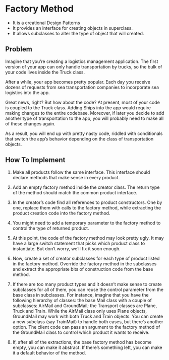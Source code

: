 # Factory Method

- It is a creational Design Patterns
- It provides an interface for creating objects in superclass.
- It allows subclasses to alter the type of object that will created.

## Problem

Imagine that you’re creating a logistics management application. The first version of your app can only handle transportation by trucks, so the bulk of your code lives inside the Truck class.

After a while, your app becomes pretty popular. Each day you receive dozens of requests from sea transportation companies to incorporate sea logistics into the app.

Great news, right? But how about the code? At present, most of your code is coupled to the Truck class. Adding Ships into the app would require making changes to the entire codebase. Moreover, if later you decide to add another type of transportation to the app, you will probably need to make all of these changes again.

As a result, you will end up with pretty nasty code, riddled with conditionals that switch the app’s behavior depending on the class of transportation objects.

## How To Implement

1. Make all products follow the same interface. This interface should declare methods that make sense in every product.

2. Add an empty factory method inside the creator class. The return type of the method should match the common product interface.

3. In the creator’s code find all references to product constructors. One by one, replace them with calls to the factory method,   while extracting the product creation code into the factory method.

4. You might need to add a temporary parameter to the factory method to control the type of returned product.

5. At this point, the code of the factory method may look pretty ugly. It may have a large switch statement that picks which product class to instantiate. But don’t worry, we’ll fix it soon enough.

6. Now, create a set of creator subclasses for each type of product listed in the factory method. Override the factory method in the subclasses and extract the appropriate bits of construction code from the base method.

7. If there are too many product types and it doesn’t make sense to create subclasses for all of them, you can reuse the control parameter from the base class in subclasses. For instance, imagine that you have the following hierarchy of classes: the base Mail class with a couple of subclasses: AirMail and GroundMail; the Transport classes are Plane, Truck and Train. While the AirMail class only uses Plane objects, GroundMail may work with both Truck and Train objects. You can create a new subclass (say TrainMail) to handle both cases, but there’s another option. The client code can pass an argument to the factory method of the GroundMail class to control which product it wants to receive.

8. If, after all of the extractions, the base factory method has become empty, you can make it abstract. If there’s something left, you can make it a default behavior of the method.
